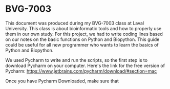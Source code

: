 # BVG-7003
This document was produced during my BVG-7003 class at Laval University. This class is about bioinformatic tools and how to properly use them in our own study. 
For this project, we had to write coding lines based on our notes on the basic functions on Python and Biopython. 
This guide could be useful for all new programmer who wants to learn the basics of Python and Biopython.

We used Pycharm to write and run the scripts, so the first step is to download Pycharm on your computer. Here's the link for the free version of Pycharm: https://www.jetbrains.com/pycharm/download/#section=mac

Once you have Pycharm Downloaded, make sure that 
